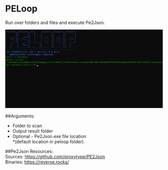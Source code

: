 # PELoop
Run over folders and files and execute Pe2Json.

![PE2Json](https://raw.githubusercontent.com/proxytype/PELoop/main/peloop1.png)


##Arguments:
- Folder to scan
- Output result folder
- Optional - Pe2Json.exe file location <br>
  *(default location in peloop folder)


##Pe2Json Resources:<br>
  Sources: https://github.com/proxytype/PE2Json<br>
  Binaries: https://reverse.rocks/

